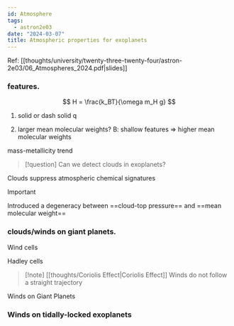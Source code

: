 ```yaml
---
id: Atmosphere
tags:
  - astron2e03
date: "2024-03-07"
title: Atmospheric properties for exoplanets
---
```


Ref: [[thoughts/university/twenty-three-twenty-four/astron-2e03/06_Atmospheres_2024.pdf|slides]]


### features.

$$
H = \frac{k_BT}{\omega m_H g}
$$

1. solid or dash
   solid q

2. larger mean molecular weights?
   B: shallow features => higher mean molecular weights

mass-metallicity trend

> [!question]
> Can we detect clouds in exoplanets?

Clouds suppress atmospheric chemical signatures

> [!important]
> Introduced a degeneracy between ==cloud-top pressure== and ==mean molecular weight==

### clouds/winds on giant planets.

Wind cells

Hadley cells

> [!note] [[thoughts/Coriolis Effect|Coriolis Effect]]
> Winds do not follow a straight trajectory

Winds on Giant Planets

### Winds on tidally-locked exoplanets
